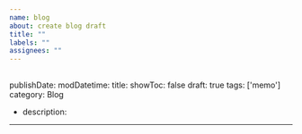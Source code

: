 ```yaml
---
name: blog
about: create blog draft
title: ""
labels: ""
assignees: ""
---
```


## <!-- Issueタイトルはslugとして使用。時刻は埋めなくて良い -->

publishDate:
modDatetime:
title:
showToc: false
draft: true
tags: ['memo']
category: Blog
- description:

---

##